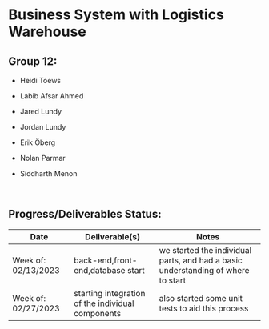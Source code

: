# Business System with Logistics Warehouse

## Group 12:
- Heidi Toews

- Labib Afsar Ahmed 

- Jared Lundy 

- Jordan Lundy

- Erik Öberg 

- Nolan Parmar 

- Siddharth Menon

<br> 

## Progress/Deliverables Status:
| Date | Deliverable(s) | Notes |
| ----- | -------------- | -------------------- |
| Week of: 02/13/2023 | back-end,front-end,database start | we started the individual parts, and had a basic understanding of where to start |
| Week of: 02/27/2023 | starting integration of the individual components | also started some unit tests to aid this process |


